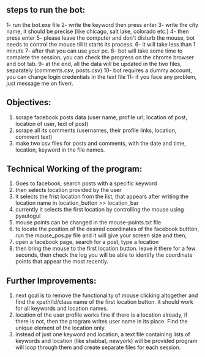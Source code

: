 steps to run the bot:
--------------------
1- run the bot.exe file
2- write the keyword then press enter
3- write the city name, it should be precise (like chicago, salt lake, colorado etc.)
4- then press enter
5- please leave the computer and don't disturb the mouse, bot needs to control the mouse till it starts its process.
6- it will take less than 1 minute
7- after that you can use your pc.
8- bot will take some time to complete the session, you can check the progress on the chrome browser and bot tab.
9- at the end, all the data will be updated in the two files, separately (comments.csv, posts.csv)
10- bot requires a dummy account, you can change login credentials in the text file
11- if you face any problem, just message me on fiverr.

Objectives:
-----------

1) scrape facebook posts data (user name, profile url, location of post, location of user, text of post)
2) scrape all its comments (usernames, their profile links, location, comment text)
3) make two csv files for posts and comments, with the date and time, location, keyword in the file names.

Technical Working of the program:
--------------------------------
1) Goes to facebook, search posts with a specific keyword
2) then selects location provided by the user
3) it selects the frist location from the list, that appears after writing the 
   location name in location_button >> location_bar
5) currently it selects the first location by controlling the mouse using pyautogui
6) mouse points can be changed in the mouse-points.txt file
7) to locate the position of the desired coordinates of the facebook buttton, 
   run the mouse_pos.py file and it will give your screen size and then,
9) open a facebook page, search for a post, type a location
10) then bring the mouse to the first location button. 
    leave it there for a few seconds, then check the log you will be able to identify the 
    coordinate points that appear the most recently.
    
Further Improvements:
---------------------
1) next goal is to remove the functionality of mouse clicking altogether and find the xpath/id/class name of the 
    first location button. It should work for all keywords and location names.
2) location of the user profile works fine if there is a location already,
   if there is not, then the program writes user name in its place.
   Find the unique element of the location only.
3) instead of just one keyword and location, a text file containing lists of keywords and location (like shabbat, newyork) will be provided
   program will loop through them and create separate files for each session. 
